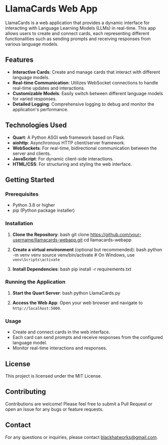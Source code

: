 # LlamaCards Web App

LlamaCards is a web application that provides a dynamic interface for interacting with Language Learning Models (LLMs) in real-time. This app allows users to create and connect cards, each representing different functionalities such as sending prompts and receiving responses from various language models.

## Features

- **Interactive Cards**: Create and manage cards that interact with different language models.
- **Real-time Communication**: Utilizes WebSocket connections to handle real-time updates and interactions.
- **Customizable Models**: Easily switch between different language models for varied responses.
- **Detailed Logging**: Comprehensive logging to debug and monitor the application's performance.

## Technologies Used

- **Quart**: A Python ASGI web framework based on Flask.
- **aiohttp**: Asynchronous HTTP client/server framework.
- **WebSockets**: For real-time, bidirectional communication between the server and clients.
- **JavaScript**: For dynamic client-side interactions.
- **HTML/CSS**: For structuring and styling the web interface.

## Getting Started

### Prerequisites

- Python 3.8 or higher
- pip (Python package installer)

### Installation

1. **Clone the Repository**:
    bash
    git clone https://github.com/your-username/llamacards-webapp.git
    cd llamacards-webapp
    

2. **Create a virtual environment** (optional but recommended):
    bash
    python -m venv venv
    source venv/bin/activate  # On Windows, use `venv\Scripts\activate`
    

3. **Install Dependencies**:
    bash
    pip install -r requirements.txt
    

### Running the Application

1. **Start the Quart Server**:
    bash
    python LlamaCards.py
    

2. **Access the Web App**:
    Open your web browser and navigate to `http://localhost:5000`.

### Usage

- Create and connect cards in the web interface.
- Each card can send prompts and receive responses from the configured language model.
- Monitor real-time interactions and responses.


## License

This project is licensed under the MIT License.

## Contributing

Contributions are welcome! Please feel free to submit a Pull Request or open an Issue for any bugs or feature requests.

## Contact

For any questions or inquiries, please contact [blackhatworks@gmail.com](mailto:blackhatworks@gmail.com).

